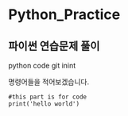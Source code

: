 # Python_Practice

## 파이썬 연습문제 풀이



python code
git inint
 
명령어들을 적어보겠습니다.

```
#this part is for code 
print('hello world')

```
